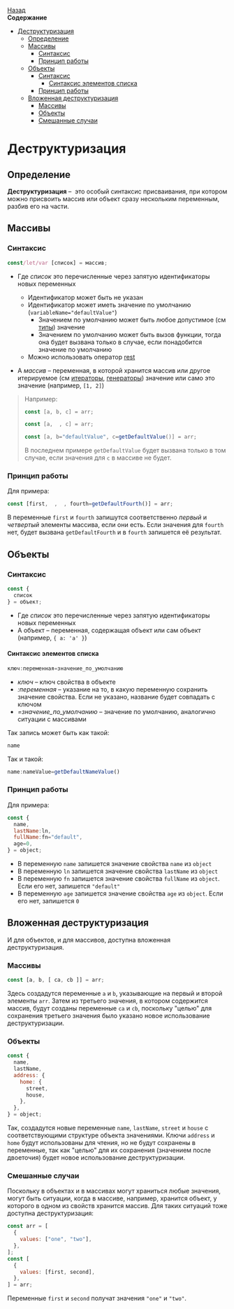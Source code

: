 <!-- START doctoc generated TOC please keep comment here to allow auto update -->
<!-- DON'T EDIT THIS SECTION, INSTEAD RE-RUN doctoc TO UPDATE -->
[Назад](README.md)<br />**Содержание**

- [Деструктуризация](#%D0%B4%D0%B5%D1%81%D1%82%D1%80%D1%83%D0%BA%D1%82%D1%83%D1%80%D0%B8%D0%B7%D0%B0%D1%86%D0%B8%D1%8F)
  - [Определение](#%D0%BE%D0%BF%D1%80%D0%B5%D0%B4%D0%B5%D0%BB%D0%B5%D0%BD%D0%B8%D0%B5)
  - [Массивы](#%D0%BC%D0%B0%D1%81%D1%81%D0%B8%D0%B2%D1%8B)
    - [Синтаксис](#%D1%81%D0%B8%D0%BD%D1%82%D0%B0%D0%BA%D1%81%D0%B8%D1%81)
    - [Принцип работы](#%D0%BF%D1%80%D0%B8%D0%BD%D1%86%D0%B8%D0%BF-%D1%80%D0%B0%D0%B1%D0%BE%D1%82%D1%8B)
  - [Объекты](#%D0%BE%D0%B1%D1%8A%D0%B5%D0%BA%D1%82%D1%8B)
    - [Синтаксис](#%D1%81%D0%B8%D0%BD%D1%82%D0%B0%D0%BA%D1%81%D0%B8%D1%81-1)
      - [Синтаксис элементов списка](#%D1%81%D0%B8%D0%BD%D1%82%D0%B0%D0%BA%D1%81%D0%B8%D1%81-%D1%8D%D0%BB%D0%B5%D0%BC%D0%B5%D0%BD%D1%82%D0%BE%D0%B2-%D1%81%D0%BF%D0%B8%D1%81%D0%BA%D0%B0)
    - [Принцип работы](#%D0%BF%D1%80%D0%B8%D0%BD%D1%86%D0%B8%D0%BF-%D1%80%D0%B0%D0%B1%D0%BE%D1%82%D1%8B-1)
  - [Вложенная деструктуризация](#%D0%B2%D0%BB%D0%BE%D0%B6%D0%B5%D0%BD%D0%BD%D0%B0%D1%8F-%D0%B4%D0%B5%D1%81%D1%82%D1%80%D1%83%D0%BA%D1%82%D1%83%D1%80%D0%B8%D0%B7%D0%B0%D1%86%D0%B8%D1%8F)
    - [Массивы](#%D0%BC%D0%B0%D1%81%D1%81%D0%B8%D0%B2%D1%8B-1)
    - [Объекты](#%D0%BE%D0%B1%D1%8A%D0%B5%D0%BA%D1%82%D1%8B-1)
    - [Смешанные случаи](#%D1%81%D0%BC%D0%B5%D1%88%D0%B0%D0%BD%D0%BD%D1%8B%D0%B5-%D1%81%D0%BB%D1%83%D1%87%D0%B0%D0%B8)

<!-- END doctoc generated TOC please keep comment here to allow auto update -->

# Деструктуризация

## Определение

**Деструктуризация** –  это особый синтаксис присваивания, при котором можно присвоить массив или объект сразу нескольким переменным, разбив его на части.

## Массивы

### Синтаксис

```javascript
const/let/var [список] = массив;
```

* Где *список* это перечисленные через запятую идентификаторы новых переменных
  * Идентификатор может быть не указан
  * Идентификатор может иметь значение по умолчанию (`variableName="defaultValue"`)
    * Значением по умолчанию может быть любое допустимое (см [типы](types.md)) значение
    * Значением по умолчанию может быть вызов функции, тогда она будет вызвана только в случае, если понадобится значение по умолчанию
  * Можно использовать оператор [rest](spread_rest.md)

* А *массив* – переменная, в которой хранится массив или другое итерируемое (см [итераторы](iterators.md), [генераторы](generators.md)) значение или само это значение (например, `[1, 2]`)

> Например:
>
> ```javascript
> const [a, b, c] = arr;
> ```
>
> ```javascript
> const [a,  , c] = arr;
> ```
>
> ```javascript
> const [a, b="defaultValue", c=getDefaultValue()] = arr;
> ```
>
> В последнем примере `getDefaultValue` будет вызвана только в том случае, если значения для `c` в массиве не будет. 

### Принцип работы

Для примера:

```javascript
const [first,  ,  , fourth=getDefaultFourth()] = arr;
```

В переменные `first` и `fourth` запишутся соответственно *первый* и *четвертый* элементы массива, если они есть. Если значения для `fourth` нет, будет вызвана `getDefaultFourth` и в `fourth` запишется её результат. 

## Объекты

### Синтаксис

```javascript
const {
  список
} = объект;
```

* Где *список* это перечисленные через запятую идентификаторы новых переменных
* А объект – переменная, содержащая объект или сам объект (например, `{ a: 'a' }`)

#### Синтаксис элементов списка

```javascript
ключ:переменная=значение_по_умолчанию
```

* *ключ* – ключ свойства в объекте
* *:переменная* – указание на то, в какую переменную сохранить значение свойства. Если не указано, название будет совпадать с ключом
* *=значение_по_умолчанию* – значение по умолчанию, аналогично ситуации с массивами

Так запись может быть как такой:

```javascript
name
```

Так и такой:

```javascript
name:nameValue=getDefaultNameValue()
```

### Принцип работы

Для примера:

```javascript
const {
  name,
  lastName:ln,
  fullName:fn="default",
  age=0,
} = object;
```

* В переменную `name` запишется значение свойства `name` из `object`
* В переменную `ln` запишется значение свойства `lastName` из `object`
* В переменную `fn` запишется значение свойства `fullName` из `object`. Если его нет, запишется `"default"`
* В переменную `age` запишется значение свойства `age` из `object`. Если его нет, запишется `0`

## Вложенная деструктуризация

И для объектов, и для массивов, доступна вложенная деструктуризация.

### Массивы

```javascript
const [a, b, [ ca, cb ]] = arr;
```

Здесь создадутся переменные `a` и `b`, указывающие на первый и второй элементы `arr`. Затем из третьего значения, в котором содержится массив, будут созданы переменные `ca` и `cb`, поскольку "целью" для сохранения третьего значения было указано новое использование деструктуризации. 

### Объекты

```javascript
const {
  name,
  lastName,
  address: {
    home: {
      street,
      house,
    },
  },
} = object;
```

Так, создадутся новые переменные `name`, `lastName`, `street` и `house` с соответствующими структуре объекта значениями. Ключи `address` и `home` будут использованы для чтения, но не будут сохранены в переменные, так как "целью" для их сохранения (значением после двоеточия) будет новое использование деструктуризации. 

### Смешанные случаи

Поскольку в объектах и в массивах могут храниться любые значения, могут быть ситуации, когда в массиве, например, хранится объект, у которого в одном из свойств хранится массив. Для таких ситуаций тоже доступна деструктуризация:

```javascript
const arr = [
  {
    values: ["one", "two"],
  },
];
const [
  {
    values: [first, second],
  },
] = arr;
```

Переменные `first` и `second` получат значения `"one"` и `"two"`.

